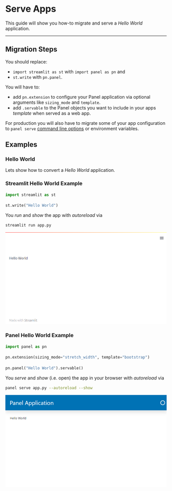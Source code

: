 # Serve Apps

This guide will show you how-to migrate and serve a *Hello World* application.

---

## Migration Steps

You should replace:

- `import streamlit as st` with `import panel as pn` and
- `st.write` with `pn.panel`.

You will have to:

- add `pn.extension` to configure your Panel application via optional arguments like `sizing_mode` and `template`.
- add `.servable` to the Panel objects you want to include in your apps *template* when served as
a web app.

For production you will also have to migrate some of your app configuration to `panel serve` [command line options](../server/commandline.md) or environment variables.

## Examples

### Hello World

Lets show how to convert a *Hello World* application.

### Streamlit Hello World Example

```python
import streamlit as st

st.write("Hello World")
```

You *run* and *show* the app with *autoreload* via

```bash
streamlit run app.py
```

![Streamlit Hello World Example](../../_static/images/streamlit_hello_world.png)

### Panel Hello World Example

```python
import panel as pn

pn.extension(sizing_mode="stretch_width", template="bootstrap")

pn.panel("Hello World").servable()
```

You *serve* and *show* (i.e. open) the app in your browser with *autoreload* via

```bash
panel serve app.py --autoreload --show
```

![Panel Hello World Example](../../_static/images/panel_hello_world.png)
